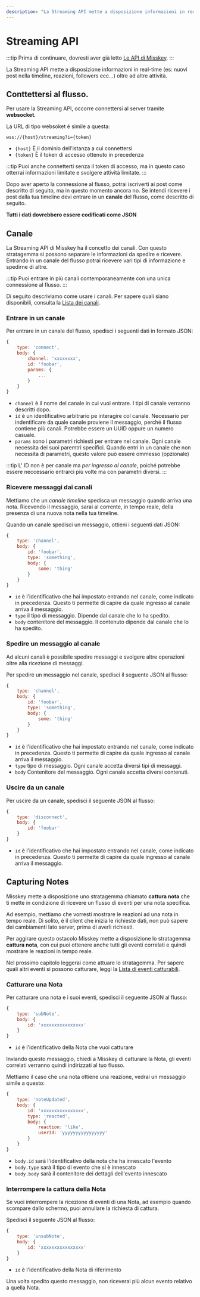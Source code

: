 ```yaml
---
description: "La Streaming API mette a disposizione informazioni in real-time (es: nuovi post nella timeline, reazioni, followers ecc...) oltre ad altre attività."
---
```


# Streaming API

:::tip
Prima di continuare, dovresti aver già letto [Le API di Misskey](../index.md).
:::

La Streaming API mette a disposizione informazioni in real-time (es: nuovi post nella timeline, reazioni, followers ecc...) oltre ad altre attività.

## Conttettersi al flusso.

Per usare la Streaming API, occorre connettersi al server tramite **websocket**.

La URL di tipo websoket è simile a questa:

```:no-line-numbers
wss://{host}/streaming?i={token}
```

- `{host}` È il dominio dell'istanza a cui connettersi
- `{token}` È il token di accesso ottenuto in precedenza

:::tip
Puoi anche connetterti senza il token di accesso, ma in questo caso otterrai informazioni limitate e svolgere attività limitate.
:::

Dopo aver aperto la connessione al flusso, potrai iscriverti ai post come descritto di seguito, ma in questo momento ancora no. Se intendi ricevere i post dalla tua timeline devi entrare in un **canale** del flusso, come descritto di seguito.

**Tutti i dati dovrebbero essere codificati come JSON**

## Canale

La Streaming API di Misskey ha il concetto dei canali. Con questo stratagemma si possono separare le informazioni da spedire e ricevere.
Entrando in un canale del flusso potrai ricevere vari tipi di informazione e spedirne di altre.

:::tip
Puoi entrare in più canali contemporaneamente con una unica connessione al flusso.
:::

Di seguito descriviamo come usare i canali. Per sapere quali siano disponibili, consulta la [Lista dei canali](./channel/index.md).

### Entrare in un canale

Per entrare in un canale del flusso, spedisci i seguenti dati in formato JSON:

```js
{
	type: 'connect',
	body: {
		channel: 'xxxxxxxx',
		id: 'foobar',
		params: {
			...
		}
	}
}
```

- `channel` è il nome del canale in cui vuoi entrare. I tipi di canale verranno descritti dopo.
- `id` è un identificativo arbitrario pe interagire col canale. Necessario per indentificare da quale canale proviene il messaggio, perché il flusso contiene più canali. Potrebbe essere un UUID oppure un numero casuale.
- `params` sono i parametri richiesti per entrare nel canale. Ogni canale necessita dei suoi paremtri specifici. Quando entri in un canale che non necessita di parametri, questo valore può essere ommesso (opzionale)

:::tip
L' ID non è per canale ma _per ingresso al canale_, poiché potrebbe essere neccessario entrarci più volte ma con parametri diversi.
:::

### Ricevere messaggi dai canali

Mettiamo che un _canale timeline_ spedisca un messaggio quando arriva una nota.
Ricevendo il messaggio, sarai al corrente, in tempo reale, della presenza di una nuova nota nella tua timeline.

Quando un canale spedisci un messaggio, ottieni i seguenti dati JSON:

```js
{
	type: 'channel',
	body: {
		id: 'foobar',
		type: 'something',
		body: {
			some: 'thing'
		}
	}
}
```

- `id` è l'identificativo che hai impostato entrando nel canale, come indicato in precedenza. Questo ti permette di capire da quale ingresso al canale arriva il messaggio.
- `type` il tipo di messaggio. Dipende dal canale che lo ha spedito.
- `body` contenitore del messaggio. Il contenuto dipende dal canale che lo ha spedito.

### Spedire un messaggio al canale

Ad alcuni canali è possibile spedire messaggi e svolgere altre operazioni oltre alla ricezione di messaggi.

Per spedire un messaggio nel canale, spedisci il seguente JSON al flusso:

```js
{
	type: 'channel',
	body: {
		id: 'foobar',
		type: 'something',
		body: {
			some: 'thing'
		}
	}
}
```

- `id` è l'identificativo che hai impostato entrando nel canale, come indicato in precedenza. Questo ti permette di capire da quale ingresso al canale arriva il messaggio.
- `type` tipo di messaggio. Ogni canale accetta diversi tipi di messaggi.
- `body` Contenitore del messaggio. Ogni canale accetta diversi contenuti.

### Uscire da un canale

Per uscire da un canale, spedisci il seguente JSON al flusso:

```js
{
	type: 'disconnect',
	body: {
		id: 'foobar'
	}
}
```

- `id` è l'identificativo che hai impostato entrando nel canale, come indicato in precedenza. Questo ti permette di capire da quale ingresso al canale arriva il messaggio.

## Capturing Notes

Misskey mette a disposizione uno stratagemma chiamato **cattura nota** che ti mette in condizione di ricevere un flusso di eventi per una nota specifica.

Ad esempio, mettiamo che vorresti mostrare le reazioni ad una nota in tempo reale. Di solito, è il client che inizia le richieste dati, non può sapere dei cambiamenti lato server, prima di averli richiesti.

Per aggirare questo ostacolo Misskey mette a disposizione lo stratagemma **cattura nota**, con cui puoi ottenere anche tutti gli eventi correlati e quindi mostrare le reazioni in tempo reale.

Nel prossimo capitolo leggerai come attuare lo stratagemma. Per sapere quali altri eventi si possono catturare, leggi la [Lista di eventi catturabili](./note-capture-events.md).

### Catturare una Nota

Per catturare una nota e i suoi eventi, spedisci il seguente JSON al flusso:

```js
{
	type: 'subNote',
	body: {
		id: 'xxxxxxxxxxxxxxxx'
	}
}
```

- `id` è l'identificativo della Nota che vuoi catturare

Inviando questo messaggio, chiedi a Misskey di catturare la Nota, gli eventi correlati verranno quindi indirizzati al tuo flusso.

Mettiamo il caso che una nota ottiene una reazione, vedrai un messaggio simile a questo:

```js
{
	type: 'noteUpdated',
	body: {
		id: 'xxxxxxxxxxxxxxxx',
		type: 'reacted',
		body: {
			reaction: 'like',
			userId: 'yyyyyyyyyyyyyyyy'
		}
	}
}
```

- `body.id` sarà l'identificativo della nota che ha innescato l'evento
- `body.type` sarà il tipo di evento che si è innescato
- `body.body` sarà il contenitore dei dettagli dell'evento innescato

### Interrompere la cattura della Nota

Se vuoi interrompere la ricezione di eventi di una Nota, ad esempio quando scompare dallo schermo, puoi annullare la richiesta di cattura.

Spedisci il seguente JSON al flusso:

```js
{
	type: 'unsubNote',
	body: {
		id: 'xxxxxxxxxxxxxxxx'
	}
}
```

- `id` è l'identificativo della Nota di riferimento

Una volta spedito questo messaggio, non riceverai più alcun evento relativo a quella Nota.
